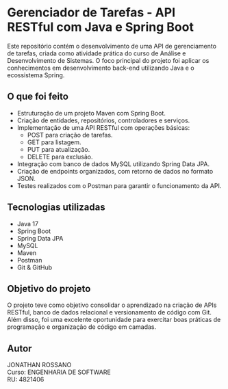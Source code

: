 
# Gerenciador de Tarefas - API RESTful com Java e Spring Boot

Este repositório contém o desenvolvimento de uma API de gerenciamento de tarefas, criada como atividade prática do curso de Análise e Desenvolvimento de Sistemas. O foco principal do projeto foi aplicar os conhecimentos em desenvolvimento back-end utilizando Java e o ecossistema Spring.

## O que foi feito

- Estruturação de um projeto Maven com Spring Boot.
- Criação de entidades, repositórios, controladores e serviços.
- Implementação de uma API RESTful com operações básicas:
  - POST para criação de tarefas.
  - GET para listagem.
  - PUT para atualização.
  - DELETE para exclusão.
- Integração com banco de dados MySQL utilizando Spring Data JPA.
- Criação de endpoints organizados, com retorno de dados no formato JSON.
- Testes realizados com o Postman para garantir o funcionamento da API.

## Tecnologias utilizadas

- Java 17
- Spring Boot
- Spring Data JPA
- MySQL
- Maven
- Postman
- Git & GitHub

## Objetivo do projeto

O projeto teve como objetivo consolidar o aprendizado na criação de APIs RESTful, banco de dados relacional e versionamento de código com Git. Além disso, foi uma excelente oportunidade para exercitar boas práticas de programação e organização de código em camadas.

## Autor

JONATHAN ROSSANO  
Curso: ENGENHARIA DE SOFTWARE  
RU: 4821406
